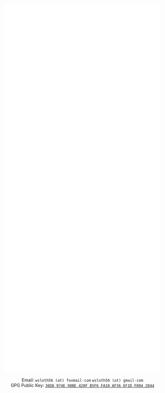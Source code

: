 <div align="center">

<img src="https://github.com/WakelessSloth56/github-stats-gen/blob/main/generated/overview.svg#gh-dark-mode-only" />
<img src="https://github.com/WakelessSloth56/github-stats-gen/blob/main/generated/languages.svg#gh-dark-mode-only" />


<img src="https://github.com/WakelessSloth56/github-stats-gen/blob/main/generated/overview.svg#gh-dark-mode-only#gh-light-mode-only" />
<img src="https://github.com/WakelessSloth56/github-stats-gen/blob/main/generated/languages.svg#gh-dark-mode-only#gh-light-mode-only" />

Email: `wsloth56 (at) foxmail·com`   `wsloth56 (at) gmail·com`<br/>
GPG Public Key: [`36D8 974E 98BE 420F B5F6 FA10 AF36 6F1D F004 2044`](https://keys.openpgp.org/vks/v1/by-fingerprint/36D8974E98BE420FB5F6FA10AF366F1DF0042044)

</div>
